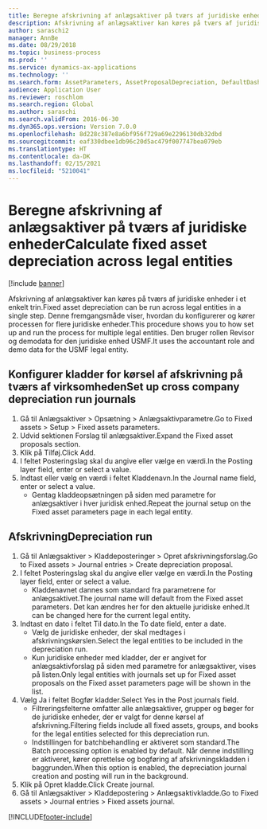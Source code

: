 ```yaml
---
title: Beregne afskrivning af anlægsaktiver på tværs af juridiske enheder
description: Afskrivning af anlægsaktiver kan køres på tværs af juridiske enheder i et enkelt trin.
author: saraschi2
manager: AnnBe
ms.date: 08/29/2018
ms.topic: business-process
ms.prod: ''
ms.service: dynamics-ax-applications
ms.technology: ''
ms.search.form: AssetParameters, AssetProposalDepreciation, DefaultDashboard, LedgerJournalTable
audience: Application User
ms.reviewer: roschlom
ms.search.region: Global
ms.author: saraschi
ms.search.validFrom: 2016-06-30
ms.dyn365.ops.version: Version 7.0.0
ms.openlocfilehash: 8d228c387e8a6bf956f729a69e2296130db32dbd
ms.sourcegitcommit: eaf330dbee1db96c20d5ac479f007747bea079eb
ms.translationtype: HT
ms.contentlocale: da-DK
ms.lasthandoff: 02/15/2021
ms.locfileid: "5210041"
---
```

# <a name="calculate-fixed-asset-depreciation-across-legal-entities"></a><span data-ttu-id="74e43-103">Beregne afskrivning af anlægsaktiver på tværs af juridiske enheder</span><span class="sxs-lookup"><span data-stu-id="74e43-103">Calculate fixed asset depreciation across legal entities</span></span>

[!include [banner](../../includes/banner.md)]

<span data-ttu-id="74e43-104">Afskrivning af anlægsaktiver kan køres på tværs af juridiske enheder i et enkelt trin.</span><span class="sxs-lookup"><span data-stu-id="74e43-104">Fixed asset depreciation can be run across legal entities in a single step.</span></span> <span data-ttu-id="74e43-105">Denne fremgangsmåde viser, hvordan du konfigurerer og kører processen for flere juridiske enheder.</span><span class="sxs-lookup"><span data-stu-id="74e43-105">This procedure shows you to how set up and run the process for multiple legal entities.</span></span> <span data-ttu-id="74e43-106">Den bruger rollen Revisor og demodata for den juridiske enhed USMF.</span><span class="sxs-lookup"><span data-stu-id="74e43-106">It uses the accountant role and demo data for the USMF legal entity.</span></span>


## <a name="set-up-cross-company-depreciation-run-journals"></a><span data-ttu-id="74e43-107">Konfigurer kladder for kørsel af afskrivning på tværs af virksomheden</span><span class="sxs-lookup"><span data-stu-id="74e43-107">Set up cross company depreciation run journals</span></span>
1. <span data-ttu-id="74e43-108">Gå til Anlægsaktiver > Opsætning > Anlægsaktivparametre.</span><span class="sxs-lookup"><span data-stu-id="74e43-108">Go to Fixed assets > Setup > Fixed assets parameters.</span></span>
2. <span data-ttu-id="74e43-109">Udvid sektionen Forslag til anlægsaktiver.</span><span class="sxs-lookup"><span data-stu-id="74e43-109">Expand the Fixed asset proposals section.</span></span>
3. <span data-ttu-id="74e43-110">Klik på Tilføj.</span><span class="sxs-lookup"><span data-stu-id="74e43-110">Click Add.</span></span>
4. <span data-ttu-id="74e43-111">I feltet Posteringslag skal du angive eller vælge en værdi.</span><span class="sxs-lookup"><span data-stu-id="74e43-111">In the Posting layer field, enter or select a value.</span></span>
5. <span data-ttu-id="74e43-112">Indtast eller vælg en værdi i feltet Kladdenavn.</span><span class="sxs-lookup"><span data-stu-id="74e43-112">In the Journal name field, enter or select a value.</span></span>
    * <span data-ttu-id="74e43-113">Gentag kladdeopsætningen på siden med parametre for anlægsaktiver i hver juridisk enhed.</span><span class="sxs-lookup"><span data-stu-id="74e43-113">Repeat the journal setup on the Fixed asset parameters page in each legal entity.</span></span>  

## <a name="depreciation-run"></a><span data-ttu-id="74e43-114">Afskrivning</span><span class="sxs-lookup"><span data-stu-id="74e43-114">Depreciation run</span></span>
1. <span data-ttu-id="74e43-115">Gå til Anlægsaktiver > Kladdeposteringer > Opret afskrivningsforslag.</span><span class="sxs-lookup"><span data-stu-id="74e43-115">Go to Fixed assets > Journal entries > Create depreciation proposal.</span></span>
2. <span data-ttu-id="74e43-116">I feltet Posteringslag skal du angive eller vælge en værdi.</span><span class="sxs-lookup"><span data-stu-id="74e43-116">In the Posting layer field, enter or select a value.</span></span>
    * <span data-ttu-id="74e43-117">Kladdenavnet dannes som standard fra parametrene for anlægsaktivet.</span><span class="sxs-lookup"><span data-stu-id="74e43-117">The journal name will default from the Fixed asset parameters.</span></span> <span data-ttu-id="74e43-118">Det kan ændres her for den aktuelle juridiske enhed.</span><span class="sxs-lookup"><span data-stu-id="74e43-118">It can be changed here for the current legal entity.</span></span>  
3. <span data-ttu-id="74e43-119">Indtast en dato i feltet Til dato.</span><span class="sxs-lookup"><span data-stu-id="74e43-119">In the To date field, enter a date.</span></span>
    * <span data-ttu-id="74e43-120">Vælg de juridiske enheder, der skal medtages i afskrivningskørslen.</span><span class="sxs-lookup"><span data-stu-id="74e43-120">Select the legal entities to be included in the depreciation run.</span></span>  
    * <span data-ttu-id="74e43-121">Kun juridiske enheder med kladder, der er angivet for anlægsaktivforslag på siden med parametre for anlægsaktiver, vises på listen.</span><span class="sxs-lookup"><span data-stu-id="74e43-121">Only legal entities with journals set up for Fixed asset proposals on the Fixed asset parameters page will be shown in the list.</span></span>  
4. <span data-ttu-id="74e43-122">Vælg Ja i feltet Bogfør kladder.</span><span class="sxs-lookup"><span data-stu-id="74e43-122">Select Yes in the Post journals field.</span></span>
    * <span data-ttu-id="74e43-123">Filtreringsfelterne omfatter alle anlægsaktiver, grupper og bøger for de juridiske enheder, der er valgt for denne kørsel af afskrivning.</span><span class="sxs-lookup"><span data-stu-id="74e43-123">Filtering fields include all fixed assets, groups, and books for the legal entities selected for this depreciation run.</span></span>  
    * <span data-ttu-id="74e43-124">Indstillingen for batchbehandling er aktiveret som standard.</span><span class="sxs-lookup"><span data-stu-id="74e43-124">The Batch processing option is enabled by default.</span></span> <span data-ttu-id="74e43-125">Når denne indstilling er aktiveret, kører oprettelse og bogføring af afskrivningskladden i baggrunden.</span><span class="sxs-lookup"><span data-stu-id="74e43-125">When this option is enabled, the depreciation journal creation and posting will run in the background.</span></span>  
5. <span data-ttu-id="74e43-126">Klik på Opret kladde.</span><span class="sxs-lookup"><span data-stu-id="74e43-126">Click Create journal.</span></span>
6. <span data-ttu-id="74e43-127">Gå til Anlægsaktiver > Kladdepostering > Anlægsaktivkladde.</span><span class="sxs-lookup"><span data-stu-id="74e43-127">Go to Fixed assets > Journal entries > Fixed assets journal.</span></span>



[!INCLUDE[footer-include](../../../includes/footer-banner.md)]